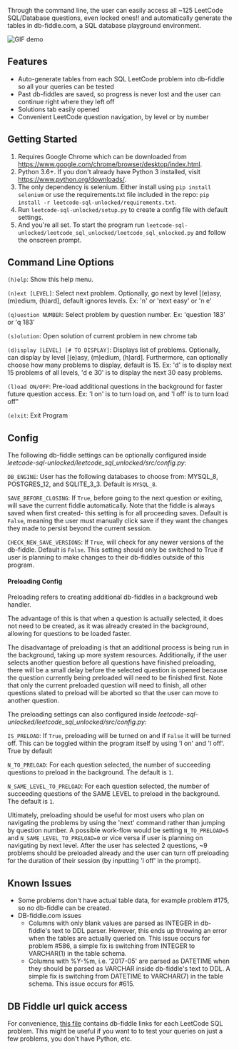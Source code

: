 Through the command line, the user can easily access all ~125 LeetCode SQL/Database questions, even locked ones!! and automatically generate the tables in db-fiddle.com, a SQL database playground environment.


![GIF demo](img/demo2.gif)

## Features
* Auto-generate tables from each SQL LeetCode problem into db-fiddle so all your queries can be tested
* Past db-fiddles are saved, so progress is never lost and the user can continue right where they left off
* Solutions tab easily opened
* Convenient LeetCode question navigation, by level or by number

## Getting Started
1. Requires Google Chrome which can be downloaded from https://www.google.com/chrome/browser/desktop/index.html.
2. Python 3.6+. If you don't already have Python 3 installed, visit https://www.python.org/downloads/.
3. The only dependency is selenium. Either install using `pip install selenium` or use the requirements.txt file included in the repo: `pip install -r leetcode-sql-unlocked/requirements.txt`.
4. Run `leetcode-sql-unlocked/setup.py` to create a config file with default settings.
5. And you're all set. To start the program run `leetcode-sql-unlocked/leetcode_sql_unlocked/leetcode_sql_unlocked.py` and follow the onscreen prompt.

## Command Line Options
`(h)elp`: Show this help menu.

`(n)ext [LEVEL]`: Select next problem. Optionally, go next by level [(e)asy, (m)edium, (h)ard], default ignores levels. Ex: 'n' or 'next easy' or 'n e'

`(q)uestion NUMBER`: Select problem by question number. Ex: 'question 183' or 'q 183'

`(s)olution`: Open solution of current problem in new chrome tab

`(d)isplay [LEVEL] [# TO DISPLAY]`: Displays list of problems. Optionally, can display by level [(e)asy, (m)edium, (h)ard]. Furthermore, can optionally choose how many problems to display, default is 15. Ex: 'd' is to display next 15 problems of all levels, 'd e 30' is to display the next 30 easy problems.

`(l)oad ON/OFF`: Pre-load additional questions in the background for faster future question access. Ex: 'l on' is to turn load on, and 'l off' is to turn load off"

`(e)xit`: Exit Program

## Config
The following db-fiddle settings can be optionally configured inside *leetcode-sql-unlocked/leetcode_sql_unlocked/src/config.py*:

`DB_ENGINE`: User has the following databases to choose from: MYSQL_8, POSTGRES_12, and SQLITE_3_3. Default is `MYSQL_8`.

`SAVE_BEFORE_CLOSING`: If `True`, before going to the next question or exiting, will save the current fiddle automatically. Note that the fiddle is always saved when first created- this setting is for all proceeding saves. Default is `False`, meaning the user must manually click save if they want the changes they made to persist beyond the current session.

`CHECK_NEW_SAVE_VERSIONS`: If `True`, will check for any newer versions of the db-fiddle. Default is `False`. This setting should only be switched to True if user is planning to make changes to their db-fiddles outside of this program.

#### Preloading Config
 Preloading refers to creating additional db-fiddles in a background web handler. 

The advantage of this is that when a question is actually selected, it does not need to be created, as it was already created in the background, allowing for questions to be loaded faster.

The disadvantage of preloading is that an additional process is being run in the background, taking up more system resources. Additionally, if the user selects another question before all questions have finished preloading, there will be a small delay before the selected question is opened because the question currently being preloaded will need to be finished first. Note that only the current preloaded question will need to finish, all other questions slated to preload will be aborted so that the user can move to another question.

The preloading settings can also configured inside *leetcode-sql-unlocked/leetcode_sql_unlocked/src/config.py*:

`IS_PRELOAD`: If `True`, preloading will be turned on and if `False` it will be turned off. This can be toggled within the program itself by using 'l on' and 'l off'. True by default

`N_TO_PRELOAD`: For each question selected, the number of succeeding questions to preload in the background. The default is `1`. 

`N_SAME_LEVEL_TO_PRELOAD`: For each question selected, the number of succeeding questions of the SAME LEVEL to preload in the background. The default is `1`.

Ultimately, preloading should be useful for most users who plan on navigating the problems by using the 'next' command rather than jumping by question number. A possible work-flow would be setting `N_TO_PRELOAD=5` and `N_SAME_LEVEL_TO_PRELOAD=0` or vice versa if user is planning on navigating by next level. After the user has selected 2 questions, ~9 problems should be preloaded already and the user can turn off preloading for the duration of their session (by inputting 'l off' in the prompt).


## Known Issues
* Some problems don't have actual table data, for example problem #175, so no db-fiddle can be created.
* DB-fiddle.com issues
	* Columns with only blank values are parsed as INTEGER in db-fiddle's text to DDL parser. However, this ends up throwing an error when the tables are actually queried on. This issue occurs for problem #586, a simple fix is switching from INTEGER to VARCHAR(1) in the table schema.
	* Columns with %Y-%m, i.e. '2017-05' are parsed as DATETIME when they should be parsed as VARCHAR inside db-fiddle's text to DDL. A simple fix is switching from DATETIME to VARCHAR(7) in the table schema. This issue occurs for #615.

## DB Fiddle url quick access
For convenience, [this file](db_fiddle_public_urls.md) contains db-fiddle links for each LeetCode SQL problem. This might be useful if you want to to test your queries on just a few problems, you don't have Python, etc.
